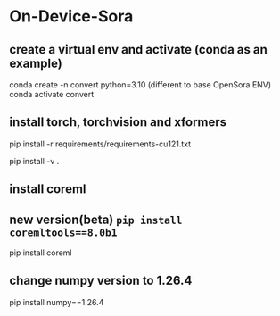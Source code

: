 # On-Device-Sora

## create a virtual env and activate (conda as an example)
conda create -n convert python=3.10 (different to base OpenSora ENV)
conda activate convert

## install torch, torchvision and xformers
pip install -r requirements/requirements-cu121.txt

pip install -v .

## install coreml
## new version(beta) `pip install coremltools==8.0b1`
pip install coreml

## change numpy version to 1.26.4
pip install numpy==1.26.4
